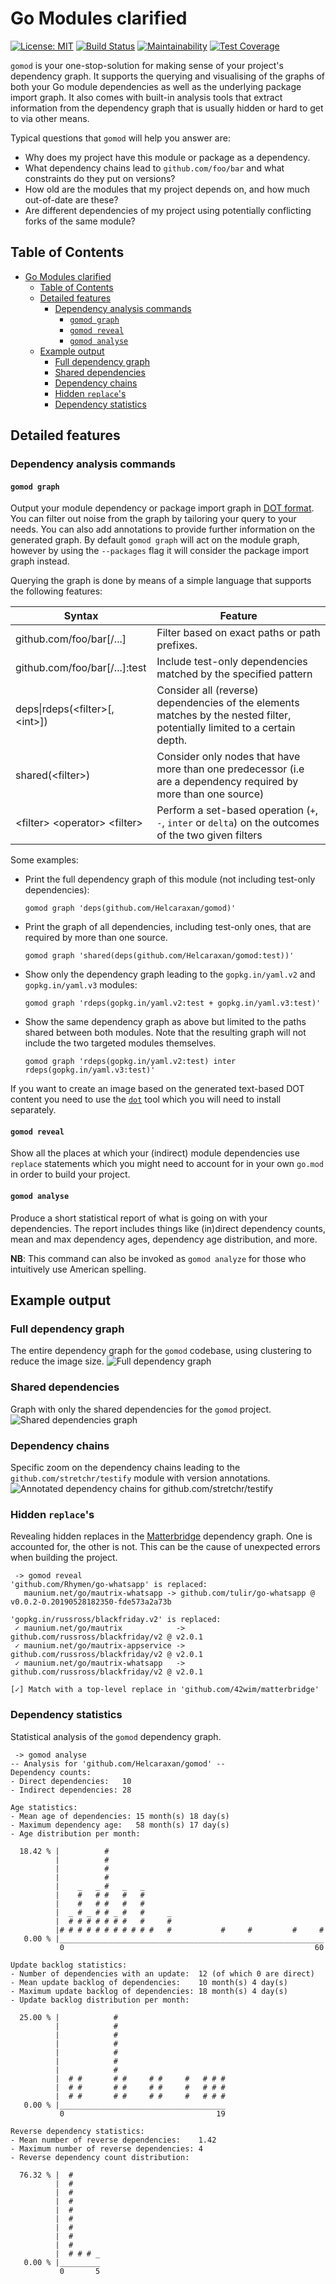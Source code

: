 # Go Modules clarified

[![License: MIT](https://img.shields.io/badge/License-MIT-yellow.svg)](https://opensource.org/licenses/MIT)
[![Build Status](https://github.com/Helcaraxan/gomod/workflows/Premerge/badge.svg)](https://github.com/Helcaraxan/gomod/actions?query=workflow%3APremerge)
[![Maintainability](https://api.codeclimate.com/v1/badges/42f5920cf5c46650945b/maintainability)](https://codeclimate.com/github/Helcaraxan/gomod/maintainability)
[![Test Coverage](https://api.codeclimate.com/v1/badges/42f5920cf5c46650945b/test_coverage)](https://codeclimate.com/github/Helcaraxan/gomod/test_coverage)

`gomod` is your one-stop-solution for making sense of your project's dependency graph. It supports
the querying and visualising of the graphs of both your Go module dependencies as well as the
underlying package import graph. It also comes with built-in analysis tools that extract information
from the dependency graph that is usually hidden or hard to get to via other means.

Typical questions that `gomod` will help you answer are:

- Why does my project have this module or package as a dependency.
- What dependency chains lead to `github.com/foo/bar` and what constraints do they put on versions?
- How old are the modules that my project depends on, and how much out-of-date are these?
- Are different dependencies of my project using potentially conflicting forks of the same module?

## Table of Contents

- [Go Modules clarified](#go-modules-clarified)
  - [Table of Contents](#table-of-contents)
  - [Detailed features](#detailed-features)
    - [Dependency analysis commands](#dependency-analysis-commands)
      - [`gomod graph`](#gomod-graph)
      - [`gomod reveal`](#gomod-reveal)
      - [`gomod analyse`](#gomod-analyse)
  - [Example output](#example-output)
    - [Full dependency graph](#full-dependency-graph)
    - [Shared dependencies](#shared-dependencies)
    - [Dependency chains](#dependency-chains)
    - [Hidden `replace`'s](#hidden-replaces)
    - [Dependency statistics](#dependency-statistics)

## Detailed features

### Dependency analysis commands

#### `gomod graph`

Output your module dependency or package import graph in [DOT format]. You can filter out noise from
the graph by tailoring your query to your needs. You can also add annotations to provide further
information on the generated graph. By default `gomod graph` will act on the module graph, however
by using the `--packages` flag it will consider the package import graph instead.

Querying the graph is done by means of a simple language that supports the following features:

| Syntax                             | Feature                                                                                                                   |
| ---------------------------------- | ------------------------------------------------------------------------------------------------------------------------- |
| github.com/foo/bar[/...]           | Filter based on exact paths or path prefixes.                                                                             |
| github.com/foo/bar[/...]:test      | Include test-only dependencies matched by the specified pattern                                                           |
| deps\|rdeps(\<filter\>[, \<int\>]) | Consider all (reverse) dependencies of the elements matches by the nested filter, potentially limited to a certain depth. |
| shared(\<filter\>)                 | Consider only nodes that have more than one predecessor (i.e are a dependency required by more than one source)           |
| \<filter\> \<operator\> \<filter\> | Perform a set-based operation (`+`, `-`, `inter` or `delta`) on the outcomes of the two given filters                     |

Some examples:

- Print the full dependency graph of this module (not including test-only dependencies):

  ```shell
  gomod graph 'deps(github.com/Helcaraxan/gomod)'
  ```

- Print the graph of all dependencies, including test-only ones, that are required by more than one
  source.

  ```shell
  gomod graph 'shared(deps(github.com/Helcaraxan/gomod:test))'
  ```

- Show only the dependency graph leading to the `gopkg.in/yaml.v2` and `gopkg.in/yaml.v3` modules:

  ```shell
  gomod graph 'rdeps(gopkg.in/yaml.v2:test + gopkg.in/yaml.v3:test)'
  ```

- Show the same dependency graph as above but limited to the paths shared between both modules. Note
  that the resulting graph will not include the two targeted modules themselves.

  ```shell
  gomod graph 'rdeps(gopkg.in/yaml.v2:test) inter rdeps(gopkg.in/yaml.v3:test)'
  ```

If you want to create an image based on the generated text-based DOT content you need to use the
[`dot`] tool which you will need to install separately.

[DOT format]: https://graphviz.org/doc/info/lang.html
[`dot`]: https://www.graphviz.org/download/

#### `gomod reveal`

Show all the places at which your (indirect) module dependencies use `replace` statements which you
might need to account for in your own `go.mod` in order to build your project.

#### `gomod analyse`

Produce a short statistical report of what is going on with your dependencies. The report includes
things like (in)direct dependency counts, mean and max dependency ages, dependency age distribution,
and more.

**NB**: This command can also be invoked as `gomod analyze` for those who intuitively use American
spelling.

## Example output

### Full dependency graph

The entire dependency graph for the `gomod` codebase, using clustering to reduce the image size.
![Full dependency graph](./images/full.jpg)

### Shared dependencies

Graph with only the shared dependencies for the `gomod` project.
![Shared dependencies graph](./images/shared-dependencies.jpg)

### Dependency chains

Specific zoom on the dependency chains leading to the `github.com/stretchr/testify` module with
version annotations.
![Annotated dependency chains for `github.com/stretchr/testify`](./images/dependency-chains.jpg)

### Hidden `replace`'s

Revealing hidden replaces in the [Matterbridge] dependency graph. One is accounted for, the other is
not. This can be the cause of unexpected errors when building the project.

```text
 -> gomod reveal
'github.com/Rhymen/go-whatsapp' is replaced:
   maunium.net/go/mautrix-whatsapp -> github.com/tulir/go-whatsapp @ v0.0.2-0.20190528182350-fde573a2a73b

'gopkg.in/russross/blackfriday.v2' is replaced:
 ✓ maunium.net/go/mautrix            -> github.com/russross/blackfriday/v2 @ v2.0.1
 ✓ maunium.net/go/mautrix-appservice -> github.com/russross/blackfriday/v2 @ v2.0.1
 ✓ maunium.net/go/mautrix-whatsapp   -> github.com/russross/blackfriday/v2 @ v2.0.1

[✓] Match with a top-level replace in 'github.com/42wim/matterbridge'
```

[Matterbridge]: https://github.com/42wim/matterbridge

### Dependency statistics

Statistical analysis of the `gomod` dependency graph.

```text
 -> gomod analyse
-- Analysis for 'github.com/Helcaraxan/gomod' --
Dependency counts:
- Direct dependencies:   10
- Indirect dependencies: 28

Age statistics:
- Mean age of dependencies: 15 month(s) 18 day(s)
- Maximum dependency age:   58 month(s) 17 day(s)
- Age distribution per month:

  18.42 % |          #
          |          #
          |          #
          |          #
          |    _   _ #   _   _
          |    #   # #   #   #
          |    #   # #   #   #
          |  _ # _ # # _ #   #     _
          |  # # # # # # #   #     #
          |# # # # # # # # # # #   #           #     #         #     #
   0.00 % |___________________________________________________________
           0                                                        60

Update backlog statistics:
- Number of dependencies with an update:  12 (of which 0 are direct)
- Mean update backlog of dependencies:    10 month(s) 4 day(s)
- Maximum update backlog of dependencies: 18 month(s) 4 day(s)
- Update backlog distribution per month:

  25.00 % |            #
          |            #
          |            #
          |            #
          |            #
          |            #
          |            #
          |  # #       # #     # #     #   # # #
          |  # #       # #     # #     #   # # #
          |  # #       # #     # #     #   # # #
   0.00 % |_____________________________________
           0                                  19

Reverse dependency statistics:
- Mean number of reverse dependencies:    1.42
- Maximum number of reverse dependencies: 4
- Reverse dependency count distribution:

  76.32 % |  #
          |  #
          |  #
          |  #
          |  #
          |  #
          |  #
          |  #
          |  #
          |  # # # _
   0.00 % |_________
           0       5
```
